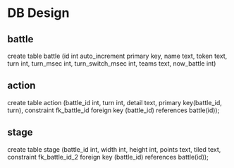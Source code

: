 # DB Design

## battle

create table battle (id int auto_increment primary key, name text, token text, turn int, turn_msec int, turn_switch_msec int, teams text, now_battle int)

## action

create table action (battle_id int, turn int, detail text, primary key(battle_id, turn), constraint fk_battle_id foreign key (battle_id) references battle(id));

## stage

create table stage (battle_id int, width int, height int, points text, tiled text, constraint fk_battle_id_2 foreign key (battle_id) references battle(id));
